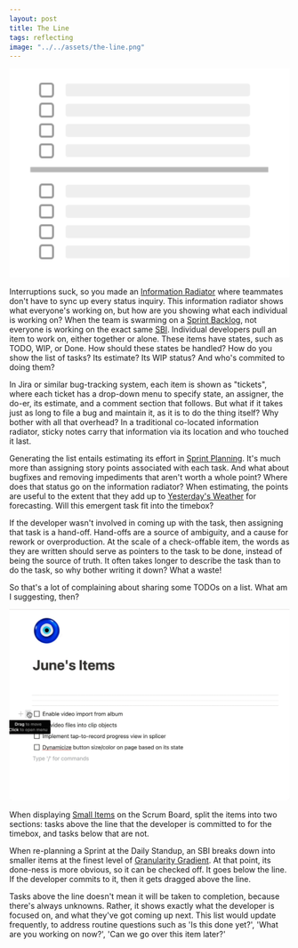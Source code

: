 ```yaml
---
layout: post
title: The Line
tags: reflecting
image: "../../assets/the-line.png"
---
```

![The Line Drawing](../../assets/the-line.png)

Interruptions suck, so you made an [Information Radiator](http://scrumbook.org/value-stream/information-radiator.html) where teammates don't have to sync up every status inquiry. This information radiator shows what everyone's working on, but how are you showing what each individual is working on? When the team is swarming on a [Sprint Backlog](http://scrumbook.org/value-stream/sprint-backlog.html), not everyone is working on the exact same [SBI](http://scrumbook.org/value-stream/sprint-backlog/sprint-backlog-item.html). Individual developers pull an item to work on, either together or alone. These items have states, such as TODO, WIP, or Done. How should these states be handled? How do you show the list of tasks? Its estimate? Its WIP status? And who's commited to doing them?

In Jira or similar bug-tracking system, each item is shown as "tickets", where each ticket has a drop-down menu to specify state, an assigner, the do-er, its estimate, and a comment section that follows. But what if it takes just as long to file a bug and maintain it, as it is to do the thing itself? Why bother with all that overhead? In a traditional co-located information radiator, sticky notes carry that information via its location and who touched it last.

Generating the list entails estimating its effort in [Sprint Planning](http://scrumbook.org/value-stream/sprint-planning.html). It's much more than assigning story points associated with each task. And what about bugfixes and removing impediments that aren't worth a whole point? Where does that status go on the information radiator? When estimating, the points are useful to the extent that they add up to [Yesterday's Weather](http://scrumbook.org/value-stream/estimation-points/yesterday-s-weather.html) for forecasting. Will this emergent task fit into the timebox? 

If the developer wasn't involved in coming up with the task, then assigning that task is a hand-off. Hand-offs are a source of ambiguity, and a cause for rework or overproduction. At the scale of a check-offable item, the words as they are written should serve as pointers to the task to be done, instead of being the source of truth. It often takes longer to describe the task than to do the task, so why bother writing it down? What a waste! 

So that's a lot of complaining about sharing some TODOs on a list. What am I suggesting, then? 

![the-line-animated](../../assets/the-line-animated.gif)

When displaying [Small Items](http://scrumbook.org/value-stream/sprint-planning.html) on the Scrum Board, split the items into two sections: tasks above the line that the developer is committed to for the timebox, and tasks below that are not.

When re-planning a Sprint at the Daily Standup, an SBI breaks down into smaller items at the finest level of [Granularity Gradient](http://scrumbook.org/value-stream/product-backlog/granularity-gradient.html). At that point, its done-ness is more obvious, so it can be checked off. It goes below the line. If the developer commits to it, then it gets dragged above the line. 

Tasks above the line doesn't mean it will be taken to completion, because there's always unknowns. Rather, it shows exactly what the developer is focused on, and what they've got coming up next. This list would update frequently, to address routine questions such as 'Is this done yet?', 'What are you working on now?', 'Can we go over this item later?'

